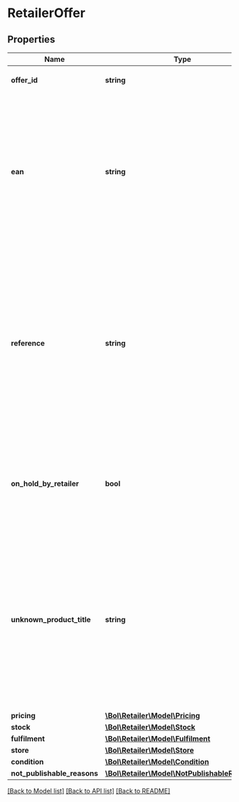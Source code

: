 # RetailerOffer

## Properties
Name | Type | Description | Notes
------------ | ------------- | ------------- | -------------
**offer_id** | **string** | Unique identifier for an offer. | 
**ean** | **string** | The EAN number associated with this product. Note: in case an ISBN is provided, the ISBN will be replaced with the actual EAN belonging to this ISBN. | 
**reference** | **string** | A user-defined reference that helps you identify this particular offer when receiving data from us. This element can optionally be left empty and has a maximum amount of 20 characters. | [optional] 
**on_hold_by_retailer** | **bool** | Indicates whether or not you want to put this offer for sale on the bol.com website. Defaults to false. | 
**unknown_product_title** | **string** | In case the item is not known to bol.com you can use this field to identify this particular product. Note: in case the product is known to bol.com, the unknown product title will not be stored. | [optional] 
**pricing** | [**\Bol\Retailer\Model\Pricing**](Pricing.md) |  | 
**stock** | [**\Bol\Retailer\Model\Stock**](Stock.md) |  | 
**fulfilment** | [**\Bol\Retailer\Model\Fulfilment**](Fulfilment.md) |  | 
**store** | [**\Bol\Retailer\Model\Store**](Store.md) |  | 
**condition** | [**\Bol\Retailer\Model\Condition**](Condition.md) |  | 
**not_publishable_reasons** | [**\Bol\Retailer\Model\NotPublishableReason[]**](NotPublishableReason.md) |  | 

[[Back to Model list]](../README.md#documentation-for-models) [[Back to API list]](../README.md#documentation-for-api-endpoints) [[Back to README]](../README.md)


